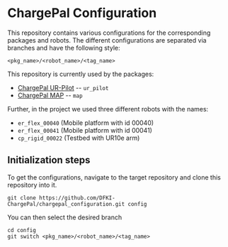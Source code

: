 # ChargePal Configuration

This repository contains various configurations for the corresponding packages and robots.
The different configurations are separated via branches and have the following style:

```
<pkg_name>/<robot_name>/<tag_name>
```

This repository is currently used by the packages:

- [ChargePal UR-Pilot](https://github.com/DFKI-ChargePal/chargepal_ur_pilot) -- `ur_pilot`
- [ChargePal MAP](https://github.com/DFKI-ChargePal/chargepal_map) -- `map`

Further, in the project we used three different robots with the names:

- `er_flex_00040` (Mobile platform with id 00040)
- `er_flex_00041` (Mobile platform with id 00041)
- `cp_rigid_00022` (Testbed with UR10e arm)

## Initialization steps

To get the configurations, navigate to the target repository and clone this repository into it.

```shell
git clone https://github.com/DFKI-ChargePal/chargepal_configuration.git config
```
You can then select the desired branch
```shell
cd config
git switch <pkg_name>/<robot_name>/<tag_name>
```

